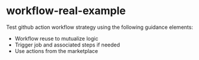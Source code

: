 # workflow-real-example
Test github action workflow strategy using the following guidance elements:  
* Workflow reuse to mutualize logic
* Trigger job and associated steps if needed
* Use actions from the marketplace
